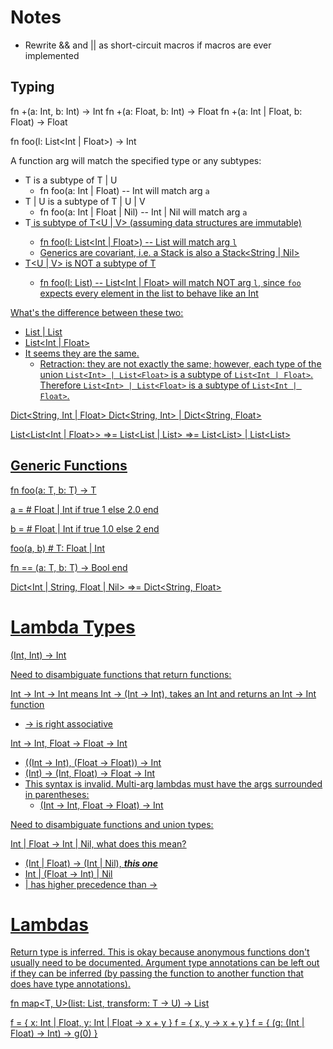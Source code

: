 # Notes

 * Rewrite && and || as short-circuit macros if macros are ever implemented

## Typing

fn +(a: Int, b: Int) -> Int
fn +(a: Float, b: Int) -> Float
fn +(a: Int | Float, b: Float) -> Float

fn foo(l: List<Int | Float>) -> Int

A function arg will match the specified type or any subtypes:
 * T is a subtype of T | U
   * fn foo(a: Int | Float) -- Int will match arg `a`
 * T | U is a subtype of T | U | V
   * fn foo(a: Int | Float | Nil) -- Int | Nil will match arg `a`
 * T<U> is subtype of T<U | V> (assuming data structures are immutable)
   * fn foo(l: List<Int | Float>) -- List<Int> will match arg `l`
   * Generics are covariant, i.e. a Stack<String> is also a Stack<String | Nil>
 * T<U | V> is NOT a subtype of T<U>
   * fn foo(l: List<Int>) -- List<Int | Float> will match NOT arg `l`, since `foo` expects every element in the list to behave like an Int

What's the difference between these two:
  * List<Int> | List<Float>
  * List<Int | Float>
  * It seems they are the same.
      * Retraction: they are not exactly the same; however, each type of the union `List<Int> | List<Float>`
        is a subtype of `List<Int | Float>`. Therefore `List<Int> | List<Float>` is a subtype of `List<Int | Float>`.

Dict<String, Int | Float>
Dict<String, Int> | Dict<String, Float>

List<List<Int | Float>> =>= List<List<Int> | List<Float>> =>= List<List<Int>> | List<List<Float>>

## Generic Functions

fn foo<T>(a: T, b: T) -> T

a = # Float | Int
  if true
    1
  else
    2.0
  end

b = # Float | Int
  if true
    1.0
  else
    2
  end

foo(a, b) # T: Float | Int

fn == <T>(a: T, b: T) -> Bool
end

Dict<Int | String, Float | Nil> =>= Dict<String, Float>

# Lambda Types

(Int, Int) -> Int

Need to disambiguate functions that return functions:

Int -> Int -> Int means Int -> (Int -> Int), takes an Int and returns an Int -> Int function
 * -> is right associative

Int -> Int, Float -> Float -> Int
 * ((Int -> Int), (Float -> Float)) -> Int
 * (Int) -> (Int, Float) -> Float -> Int
 * This syntax is invalid. Multi-arg lambdas must have the args surrounded in parentheses:
   * (Int -> Int, Float -> Float) -> Int

Need to disambiguate functions and union types:

Int | Float -> Int | Nil, what does this mean?
 * (Int | Float) -> (Int | Nil), ***this one***
 * Int | (Float -> Int) | Nil
 * | has higher precedence than ->

# Lambdas

Return type is inferred. This is okay because anonymous functions don't usually need to be documented.
Argument type annotations can be left out if they can be inferred (by passing the function to another function
that does have type annotations).

fn map<T, U>(list: List<T>, transform: T -> U) -> List<U>

f = { x: Int | Float, y: Int | Float -> x + y }
f = { x, y -> x + y }
f = { (g: (Int | Float) -> Int) -> g(0) }
